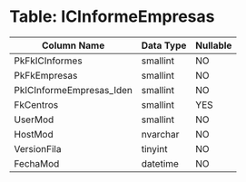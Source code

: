 # Table: ICInformeEmpresas

| Column Name | Data Type | Nullable |
|-------------|-----------|----------|
| PkFkICInformes | smallint | NO |
| PkFkEmpresas | smallint | NO |
| PkICInformeEmpresas_Iden | smallint | NO |
| FkCentros | smallint | YES |
| UserMod | smallint | NO |
| HostMod | nvarchar | NO |
| VersionFila | tinyint | NO |
| FechaMod | datetime | NO |
